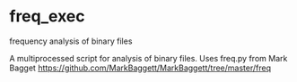# freq_exec
frequency analysis of binary files

A multiprocessed script for analysis of binary files. Uses freq.py from Mark Bagget <https://github.com/MarkBaggett/MarkBaggett/tree/master/freq>

